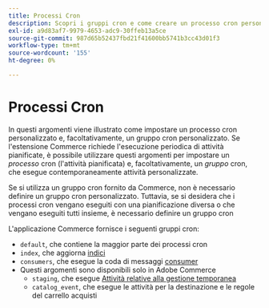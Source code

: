 ```yaml
---
title: Processi Cron
description: Scopri i gruppi cron e come creare un processo cron personalizzato.
exl-id: a9d83af7-9979-4653-adc9-30ffeb13a5ce
source-git-commit: 987d65b52437fbd21f41600bb5741b3cc43d01f3
workflow-type: tm+mt
source-wordcount: '155'
ht-degree: 0%

---
```


# Processi Cron

In questi argomenti viene illustrato come impostare un processo cron personalizzato e, facoltativamente, un gruppo cron personalizzato. Se l&#39;estensione Commerce richiede l&#39;esecuzione periodica di attività pianificate, è possibile utilizzare questi argomenti per impostare un _processo_ cron (l&#39;attività pianificata) e, facoltativamente, un _gruppo_ cron, che esegue contemporaneamente attività personalizzate.

Se si utilizza un gruppo cron fornito da Commerce, non è necessario definire un gruppo cron personalizzato. Tuttavia, se si desidera che i processi cron vengano eseguiti con una pianificazione diversa o che vengano eseguiti tutti insieme, è necessario definire un gruppo cron

L&#39;applicazione Commerce fornisce i seguenti gruppi cron:

- `default`, che contiene la maggior parte dei processi cron
- `index`, che aggiorna [indici](../cli/manage-indexers.md)
- `consumers`, che esegue la coda di messaggi [consumer](../cli/start-message-queues.md)
- Questi argomenti sono disponibili solo in Adobe Commerce
   - `staging`, che esegue [Attività relative alla gestione temporanea](https://experienceleague.adobe.com/en/docs/commerce-admin/content-design/staging/content-staging)
   - `catalog_event`, che esegue le attività per la destinazione e le regole del carrello acquisti
